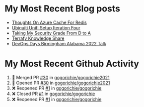 # My Most Recent Blog posts
<!-- BLOG-POST-LIST:START -->
- [Thoughts On Azure Cache For Redis](https://www.gogorichie.com/blog/microsoft/thoughts-on-azure-cache-4-redis/)
- [Ubiquiti Unifi Setup Iteration Four](https://www.gogorichie.com/blog/ubiquiti-unifi-setup-iteration-four/)
- [Taking My Security Grade From D to A](https://www.gogorichie.com/blog/security-grade/)
- [Terrafy Knowledge Share](https://www.gogorichie.com/blog/microsoft/terrafyknowledge/)
- [DevOps Days Birmingham Alabama 2022 Talk](https://www.gogorichie.com/blog/devopsdaysbham-2022-talk/)
<!-- BLOG-POST-LIST:END -->


# My Most Recent Github Activity
<!--START_SECTION:activity-->
1. 🎉 Merged PR [#30](https://github.com/gogorichie/gogorichie2021/pull/30) in [gogorichie/gogorichie2021](https://github.com/gogorichie/gogorichie2021)
2. 💪 Opened PR [#30](https://github.com/gogorichie/gogorichie2021/pull/30) in [gogorichie/gogorichie2021](https://github.com/gogorichie/gogorichie2021)
3. ❌ Reopened PR [#1](https://github.com/gogorichie/gogorichie/pull/1) in [gogorichie/gogorichie](https://github.com/gogorichie/gogorichie)
4. ❌ Closed PR [#1](https://github.com/gogorichie/gogorichie/pull/1) in [gogorichie/gogorichie](https://github.com/gogorichie/gogorichie)
5. ❌ Reopened PR [#1](https://github.com/gogorichie/gogorichie/pull/1) in [gogorichie/gogorichie](https://github.com/gogorichie/gogorichie)
<!--END_SECTION:activity-->


